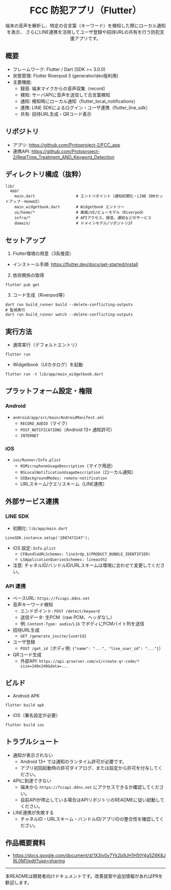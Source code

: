 <div align="center">

# FCC 防犯アプリ（Flutter）

端末の音声を解析し、特定の合言葉（キーワード）を検知した際にローカル通知を表示、
さらにLINE連携を活用してユーザ登録や招待URLの共有を行う防犯支援アプリです。

</div>

## 概要
- フレームワーク: Flutter / Dart (SDK >= 3.0.0)
- 状態管理: Flutter Riverpod 3 (generator/dev版利用)
- 主要機能:
  - 録音: 端末マイクからの音声収集（record）
  - 検知: サーバAPIに音声を送信して合言葉検知
  - 通知: 検知時にローカル通知（flutter_local_notifications）
  - 連携: LINE SDKによるログイン・ユーザ連携（flutter_line_sdk）
  - 共有: 招待URL生成・QRコード表示

## リポジトリ
- アプリ: https://github.com/Protoproject-2/FCC_app
- 連携API: https://github.com/Protoproject-2/RealTime_Treatment_AND_Keyword_Detection

## ディレクトリ構成（抜粋）
```
lib/
  app/
    main.dart                  # エントリポイント（通知初期化・LINE SDKセットアップ・HomeUI）
    main_widgetbook.dart       # Widgetbook エントリー
    ui/home/*                  # 画面/UI/ビューモデル（Riverpod）
    infra/*                    # APIアクセス、録音、通知などのサービス
    domain/                    # ドメインモデル/リポジトリIF
```

## セットアップ
1) Flutter環境の用意（3系推奨）
- インストール手順: https://flutter.dev/docs/get-started/install

2) 依存関係の取得
```
flutter pub get
```

3) コード生成（Riverpod等）
```
dart run build_runner build --delete-conflicting-outputs
# 監視実行
dart run build_runner watch --delete-conflicting-outputs
```

## 実行方法
- 通常実行（デフォルトエントリ）
```
flutter run
```

- Widgetbook（UIカタログ）を起動
```
flutter run -t lib/app/main_widgetbook.dart
```

## プラットフォーム設定・権限
### Android
- `android/app/src/main/AndroidManifest.xml`
  - `RECORD_AUDIO`（マイク）
  - `POST_NOTIFICATIONS`（Android 13+ 通知許可）
  - `INTERNET`

### iOS
- `ios/Runner/Info.plist`
  - `NSMicrophoneUsageDescription`（マイク用途）
  - `NSLocalNotificationUsageDescription`（ローカル通知）
  - `UIBackgroundModes: remote-notification`
  - URLスキーム/クエリスキーム（LINE連携）

## 外部サービス連携
### LINE SDK
- 初期化: `lib/app/main.dart`
```
LineSDK.instance.setup('2007473247');
```
- iOS 設定: `Info.plist`
  - `CFBundleURLSchemes: line3rdp.$(PRODUCT_BUNDLE_IDENTIFIER)`
  - `LSApplicationQueriesSchemes: lineauth2`
- 注意: チャネルID/バンドルID/URLスキームは環境に合わせて変更してください。

### API 連携
- ベースURL: `https://fccapi.ddns.net`
- 音声キーワード検知
  - エンドポイント: `POST /detect/keyword`
  - 送信データ: 生PCM（raw PCM、ヘッダなし）
  - 例: `Content-Type: audio/L16` でボディにPCMバイト列を送信
- 招待URL生成
  - `GET /generate_invite/{userId}`
- ユーザ登録
  - `POST /get_id`（ボディ例: `{"name": "...", "line_user_id": "..."}`）
- QRコード生成
  - 外部API: `https://api.qrserver.com/v1/create-qr-code/?size=240x240&data=...`

## ビルド
- Android APK
```
flutter build apk
```
- iOS（署名設定が必要）
```
flutter build ios
```

## トラブルシュート
- 通知が表示されない
  - Android 13+ では通知のランタイム許可が必要です。
  - アプリ初回起動時の許可ダイアログ、または設定から許可を付与してください。
- APIに到達できない
  - 端末から `https://fccapi.ddns.net` にアクセスできるか確認してください。
  - 自前APIが停止している場合はAPIリポジトリのREADMEに従い起動してください。
- LINE連携が失敗する
  - チャネルID・URLスキーム・バンドルID/アプリIDの整合性を確認してください。

## 作品概要資料
- https://docs.google.com/document/d/1X3jv0y7Yk2b9JH1H5tY4g5Z6K8J9L0M1/edit?usp=sharing

---
本READMEは開発者向けドキュメントです。改善提案や追加情報があればPRを歓迎します。
